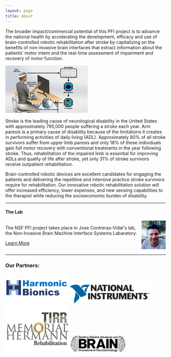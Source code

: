 ```yaml
---
layout: page
title: About
---
```

The broader impact/commercial potential of this PFI project is to advance the national health by accelerating the development, efficacy and use of brain-controlled robotic rehabilitation after stroke by capitalizing on the benefits of non-invasive brain interfaces that extract information about the patients’ motor intent and the real-time assessment of impairment and recovery of motor function. 

<img src="/assets/newfigure.png" alt="Test" />

Stroke is the leading cause of neurological disability in the United States with approximately 795,000 people suffering a stroke each year. Arm paresis is a primary cause of disability because of the limitations it creates in performing activities of daily living (ADL). Approximately 80% of all stroke survivors suffer from upper limb paresis and only 18% of these individuals gain full motor recovery with conventional treatments in the year following stroke. Thus, rehabilitation of the impaired limb is essential for improving ADLs and quality of life after stroke, yet only 31% of stroke survivors receive outpatient rehabilitation. 



Brain-controlled robotic devices are excellent candidates for engaging the patients and delivering the repetitive and intensive practice stroke survivors require for rehabilitation. Our innovative robotic rehabilitation solution will offer increased efficiency, lower expenses, and new sensing capabilities to the therapist while reducing the socioeconomic burden of disability.





<hr>
<h4>The Lab</h4>
<div float="left" style="overflow: auto;">
  <img class="section" align="right" height="15%" width="15%" src="/photos/AKilicarslan.jpeg" />
<p align="left">The NSF PFI project takes place in Jose Contreras-Vidal's lab, the Non-Invasive Brain Machine Interface Systems Labaratory.</p>

<a class="button" href="/lab/">Learn More</a>
  </div>
<hr>

<h3>Our Partners:</h3>
<span>
  <a href="http://harmonicbionics.com/" target="_blank"><img src="/photos/harmonicbionics.png" ></a>
  <a href="https://www.ni.com/en-us.html" target="_blank"><img src="/photos/nationalinstruments.png"></a>
  <a href="http://tirr.memorialhermann.org/" target="_blank"><img src="/photos/tirrmemorialhermann.png" ></a>
  <a href="http://brain.egr.uh.edu/" target="_blank"><img src="/photos/brain_logo.png"></a>
</span>
